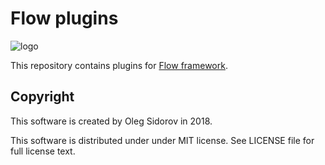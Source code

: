 # Flow plugins

![logo](https://github.com/whiteboxio/flow/blob/master/flow.png)

This repository contains plugins for [Flow framework](https://github.com/whiteboxio/flow).

## Copyright

This software is created by Oleg Sidorov in 2018.

This software is distributed under under MIT license. See LICENSE file for full license text.